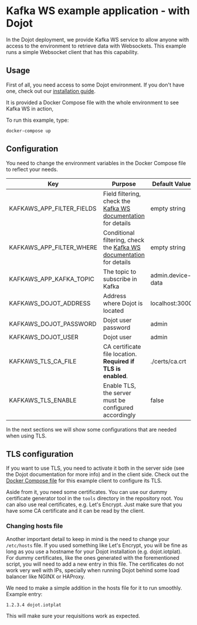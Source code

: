 # Kafka WS example application - with Dojot

In the Dojot deployment, we provide Kafka WS service to allow anyone with access to the environment
to retrieve data with Websockets. This example runs a simple Websocket client that has this
capability.

## Usage

First of all, you need access to some Dojot environment. If you don't have one, check out our
[installation guide](https://dojotdocs.readthedocs.io/en/latest/installation-guide.html).

It is provided a Docker Compose file with the whole environment to see Kafka WS in action,

To run this example, type:

```shell
docker-compose up
```

## Configuration

You need to change the environment variables in the Docker Compose file to reflect your needs.

| Key                       | Purpose                                                                                | Default Value     | Valid Values        |
| ------------------------- | -------------------------------------------------------------------------------------- | ----------------- | ------------------- |
| KAFKAWS_APP_FILTER_FIELDS | Field filtering, check the [Kafka WS documentation](../../README.md) for details       | empty string      | valid fields filter |
| KAFKAWS_APP_FILTER_WHERE  | Conditional filtering, check the [Kafka WS documentation](../../README.md) for details | empty string      | valid where filter  |
| KAFKAWS_APP_KAFKA_TOPIC   | The topic to subscribe in Kafka                                                        | admin.device-data | Kafka topic name    |
| KAFKAWS_DOJOT_ADDRESS     | Address where Dojot is located                                                         | localhost:3000    | IP/hostname:port    |
| KAFKAWS_DOJOT_PASSWORD    | Dojot user password                                                                    | admin             | password            |
| KAFKAWS_DOJOT_USER        | Dojot user                                                                             | admin             | username            |
| KAFKAWS_TLS_CA_FILE       | CA certificate file location. **Required if TLS is enabled**.                          | ./certs/ca.crt    | Path to a file      |
| KAFKAWS_TLS_ENABLE        | Enable TLS, the server must be configured accordingly                                  | false             | boolean             |

In the next sections we will show some configurations that are needed when using TLS.

## TLS configuration

If you want to use TLS, you need to activate it both in the server side (see the Dojot documentation
for more info) and in the client side. Check out the [Docker Compose file](./docker-compose.yml) for
this example client to configure its TLS.

Aside from it, you need some certificates. You can use our dummy certificate generator tool in the
`tools` directory in the repository root. You can also use real certificates, e.g. Let's Encrypt.
Just make sure that you have some CA certificate and it can be read by the client.

### Changing hosts file

Another important detail to keep in mind is the need to change your `/etc/hosts` file. If you used
something like Let's Encrypt, you will be fine as long as you use a hostname for your Dojot
installation (e.g. dojot.iotplat). For dummy certificates, like the ones generated with the
forementioned script, you will need to add a new entry in this file. The certificates do not work
very well with IPs, specially when running Dojot behind some load balancer like NGINX or HAProxy.

We need to make a simple addition in the hosts file for it to run smoothly. Example entry:
```
1.2.3.4 dojot.iotplat
```

This will make sure your requisitions work as expected.
